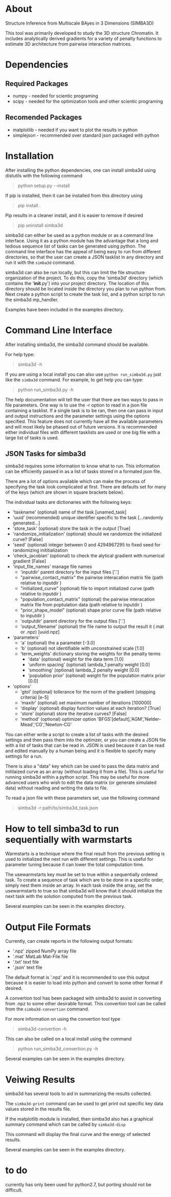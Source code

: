 # About

Structure Inference from Multiscale BAyes in 3 Dimensions (SIMBA3D)

This tool was primarily developed to study the 3D structure Chromatin. It 
includes analytically derived gradients for a variety of penalty functions to
estimate 3D architecture from pairwise interaction matrices.


# Dependencies
## Required Packages
* numpy - needed for scientic programing
* scipy - needed for the optimization tools and other scientic programing

## Recomended Packages
* matplotlib - needed if you want to plot the results in python
* simplejson - recommended over standard json packaged with python


# Installation
After installing the python dependencies, one can install simba3d using 
distutils with the following command

> python setup.py --install

If pip is installed, then it can be installed from this directory using

> pip install .

Pip results in a cleaner install, and it is easier to remove if desired

> pip uninstall simba3d

simba3d can either be used as a python module or as a command line interface.
Using it as a python module has the advantage that a long and tedious sequence 
list of tasks can be generated using python. The command line interface has
the appeal of being easy to run from different directories, so that the user
can create a JSON tasklist in any directory and run it with the `simba3d`
command.

simba3d can also be run locally, but this can limit the file structure 
organization of the project. To do this, copy the 'simba3d' directory (which
contains the '__init__.py') into your project directory. The location of this
directory should be located inside the directory you plan to run python from.
Next create a python script to create the task list, and a python script to
run the simba3d mp_handler.

Examples have been included in the examples directory.

# Command Line Interface

After installing simba3d, the simba3d command should be available.

For help type:
> simba3d -h

If you are using a local install you can also use `python run_simba3d.py` just 
like the `simba3d` command. For example, to get help you can type:
> python run_simba3d.py -h

The help documentation will tell the user that there are two ways to pass in
file parameters. One way is to use the -r option to read in a json file 
containing a tasklist. If a single task is to be ran, then one can pass in input
and output instructions and the parameter settings using the options specified. 
This feature does not currently have all the available parameters and will most
likely be phased out of future versions. It is recommended either individual
files with different tasklists are used or one big file with a large list of 
tasks is used.


## JSON Tasks for simba3d
simba3d requires some information to know what to run. This information can be 
efficiently passed in as a list of tasks stored in a formated json file. 

There are a lot of options available which can make the process of specifying 
the task look complicated at first. There are defaults set for many of the
keys (which are shown in square brackets below).

The individual tasks are dictionaries with the following keys:
* 'taskname' (optional) name of the task [unamed_task]
* 'uuid' (recommended) unique identifier specific to the task [...randomly generated...]
* 'store_task' (optional) store the task in the output [True] 
* 'randomize_initialization' (optional) should we randomize the initialized curve? [False]
* 'seed' (optional) integer between 0 and 4294967295 to fixed seed for randomizing inititialization
* 'check_jacobian' (optional) to check the alytical gradient with numerical gradient [False]
* 'input_file_names' manage file names
    * 'inputdir' parent directory for the input files ['.']
    * "pairwise_contact_matrix"  the pairwise interacation matrix file (path relative to inputdir )
    * "initialized_curve" (optional) file to import initialized curve (path relative to inputdir )
    * "population_contact_matrix" (optional) the pairwise interacation matrix file from poptulation data (path relative to inputdir )
    * "prior_shape_model" (optional) shape prior curve file (path relative to inputdir )
    * 'outputdir' parent directory for the output files ['.']
    * 'output_filename' (optional) the file name to output the result it (.mat or .npz) [uuid.npz]
* 'parameters'
    * 'a' (optional) the a parameter [-3.0]
    * 'b' (optional) not identifiable with unconstrained scale [1.0]
    * 'term_weights' dictionary storing the weights for the penalty terms
        * 'data' (optional) weight for the data term [1.0]
        * 'uniform spacing' (optional)  lambda_1 penalty weight [0.0]
        * 'smoothing' (optional) lambda_2 penalty weight [0.0]
        * 'population prior' (optional) weight for the population matrix prior [0.0]            
* 'options'
    * 'gtol'    (optional) tollerance for the norm of the gradient (stopping criteria) [e-5]
    * 'maxitr'  (optional) set maximum number of iterations [100000]
    * 'display' (optional) display function values at each iteration? [True]
    * 'store'   (optional) store the iterative curves? [False]
    * 'method'  (optional) optimizer option 'BFGS'[default],'AGM','Nelder-Mead','CG','Newton-CG'

You can either write a script to create a list of tasks with the desired 
settings and then pass them into the optimzer, or you can create a JSON file
with a list of tasks that can be read in. JSON is used because it can be 
read and edited manually by a human being and it is flexible to specify many 
settings for a run.

There is also a "data" key which can be used to pass the data matrix and 
initilaized curve as an array (without loading it from a file). This is useful
for running simba3d within a python script. This may be useful for more advanced
users who wish to edit the data matrix (or generate simulated data) without
reading and writing the data to file.

To read a json file with these parameters set, use the following command
> simba3d -r path/to/simba3d_task.json

# How to tell simba3d to run sequentially with warmstarts 

Warmstarts is a technique where the final result from the previous setting is
used to initialized the next run with different settings. This is useful for
parameter tuning because it can lower the total computation time.

The usewarmstarts key must be set to true within a sequentially
ordered task. To create a sequence of task which are to be done in a specific 
order, simply nest them inside an array. In each task inside the array, set
the usewarmstarts to true so that simba3d will know that it should initialize 
the next task with the solution computed from the previous task. 

Several examples can be seen in the examples directory.

# Output File Formats

Currently, can create reports in the following output formats:
* '.npz'  zipped NumPy array file
* '.mat'  MatLab Mat-File file
* '.txt' text file
* '.json' text file

The default format is '.npz' and it is recommended to use this output because
it is easier to load into python and convert to some other format if desired.

A convertion tool has been packaged with simba3d to assist in converting
from .npz to some other desirable format. This convertion tool can be called
from the `simba3d-convertion` command.

For more information on using the convertion tool type
> simba3d-convertion -h

This can also be called on a local install using the command
> python run_simba3d_convertion.py -h

Several examples can be seen in the examples directory.

# Veiwing Results

simba3d has several tools to aid in summarizing the results collected.

The `simba3d-print` command can be used to get print out specific key data
values stored in the results file. 

If the matplotlib module is installed, then simba3d also has a graphical
summary command which can be called by `simba3d-disp`

This command will display the final curve and the energy of selected results.

Several examples can be seen in the examples directory.

# to do

currently has only been used for python2.7, but porting should not be difficult.
